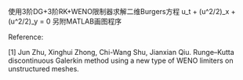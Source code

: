 使用3阶DG+3阶RK+WENO限制器求解二维Burgers方程
u_t + (u^2/2)_x + (u^2/2)_y = 0
另附MATLAB画图程序

Reference:

[1] Jun Zhu, Xinghui Zhong, Chi-Wang Shu, Jianxian Qiu. Runge–Kutta discontinuous Galerkin method using a new type of WENO limiters on unstructured meshes.

